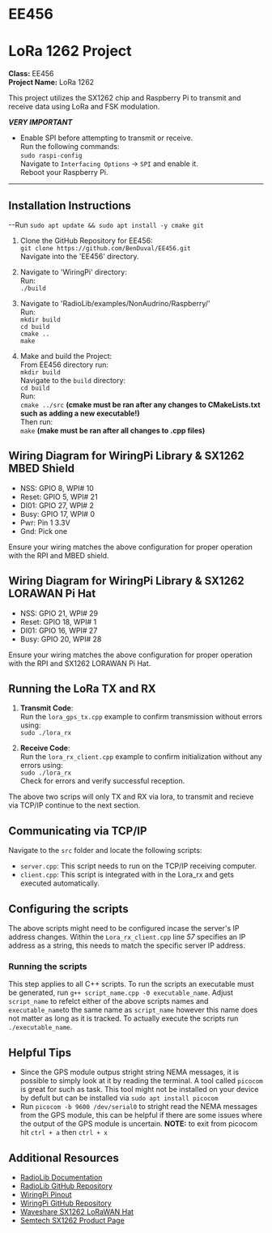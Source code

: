 # EE456  
# LoRa 1262 Project  

**Class:** EE456  
**Project Name:** LoRa 1262  

This project utilizes the SX1262 chip and Raspberry Pi to transmit and receive data using LoRa and FSK modulation.

***********VERY IMPORTANT***********  
- Enable SPI before attempting to transmit or receive.  
Run the following commands:  
`sudo raspi-config`  
Navigate to `Interfacing Options` -> `SPI` and enable it.  
Reboot your Raspberry Pi.  
**********************************************************  

## Installation Instructions  

--Run  `sudo apt update && sudo apt install -y cmake git`  

1. Clone the GitHub Repository for EE456:  
`git clone https://github.com/BenDuval/EE456.git`  
Navigate into the 'EE456' directory.  

2. Navigate to 'WiringPi' directory:  
Run:  
`./build`  
  

3. Navigate to 'RadioLib/examples/NonAudrino/Raspberry/'  
Run:  
`mkdir build`  
`cd build`  
`cmake ..`  
`make`    

4. Make and build the Project:  
From EE456 directory run:  
`mkdir build`  
Navigate to the `build` directory:    
`cd build`  
Run:  
`cmake ../src`  **(cmake must be ran after any changes to CMakeLists.txt such as adding a new executable!)**  
Then run:  
`make` **(make must be ran after all changes to .cpp files)**  

## Wiring Diagram for WiringPi Library & SX1262 MBED Shield  

- NSS: GPIO 8, WPI# 10  
- Reset: GPIO 5, WPI# 21  
- DI01: GPIO 27, WPI# 2  
- Busy: GPIO 17, WPI# 0  
- Pwr: Pin 1 3.3V   
- Gnd: Pick one   
  
Ensure your wiring matches the above configuration for proper operation with the RPI and MBED shield.  

## Wiring Diagram for WiringPi Library & SX1262 LORAWAN Pi Hat  

- NSS: GPIO 21, WPI# 29  
- Reset: GPIO 18, WPI# 1  
- DI01: GPIO 16, WPI# 27  
- Busy: GPIO 20, WPI# 28  

Ensure your wiring matches the above configuration for proper operation with the RPI and SX1262 LORAWAN Pi Hat.  

## Running the LoRa TX and RX  

1. **Transmit Code**:  
Run the `lora_gps_tx.cpp` example to confirm transmission without errors using:  
`sudo ./lora_rx`  

2. **Receive Code**:  
Run the `lora_rx_client.cpp` example to confirm initialization without any errors using:  
`sudo ./lora_rx`  
Check for errors and verify successful reception.  

The above two scrips will only TX and RX via lora, to transmit and recieve via TCP/IP continue to the next section.

## Communicating via TCP/IP
Navigate to the `src` folder and locate the following scripts:
- `server.cpp`: This script needs to run on the TCP/IP receiving computer. 
- `client.cpp`: This script is integrated with in the Lora_rx and gets executed automatically.

## Configuring the scripts
The above scripts might need to be configured incase the server's IP address changes. Within the `Lora_rx_client.cpp` line _57_ specifies an IP address as a string, this needs to match the specific server IP address.

### Running the scripts
This step applies to all C++ scripts. To run the scripts an executable must be generated, run `g++ script_name.cpp -0 executable_name`.
Adjust `script_name` to refelct either of the above scripts names and `executable_name`to the same name as `script_name` however this name does not matter as long as it is tracked.
To actually execute the scripts run `./executable_name`. 

## Helpful Tips
- Since the GPS module outpus stright string NEMA messages, it is possible to simply look at it by reading the terminal. A tool called `picocom` is great for such as task. This tool might not be installed on your device by defult but can be installed via `sudo apt install picocom`
- Run `picocom -b 9600 /dev/serial0` to stright read the NEMA messages from the GPS module, this can be helpful if there are some issues where the output of the GPS module is uncertain.
**NOTE:** to exit from picocom hit `ctrl + a` then `ctrl + x`


## Additional Resources  

- [RadioLib Documentation](https://jgromes.github.io/RadioLib/index.html)  
- [RadioLib GitHub Repository](https://github.com/jgromes/RadioLib)  
- [WiringPi Pinout](https://pinout.xyz/pinout/wiringpi)  
- [WiringPi GitHub Repository](https://github.com/WiringPi/WiringPi)  
- [Waveshare SX1262 LoRaWAN Hat](https://www.waveshare.com/sx1262-lorawan-hat.htm)  
- [Semtech SX1262 Product Page](https://www.semtech.com/products/wireless-rf/lora-connect/sx1262)  
